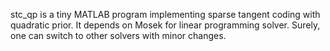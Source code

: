stc_qp is a tiny MATLAB program implementing sparse tangent
coding with quadratic prior. It depends on Mosek for linear programming
solver. Surely, one can switch to other solvers with minor changes.
